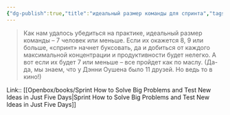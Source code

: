 ```yaml
---
{"dg-publish":true,"title":"идеальный размер команды для спринта","tags":["quotes"],"date":"2024-02-25T21:03:09+03:00","modified_at":"2024-04-10T09:49:11+03:00","aliases":"идеальный размер команды для спринта","dg-path":"/quotes/202402252103.md","permalink":"/quotes/202402252103/","dgPassFrontmatter":true}
---
```



> Как нам удалось убедиться на практике, идеальный размер команды – 7 человек или меньше. Если их окажется 8, 9 или больше, «спринт» начнет буксовать, да и добиться от каждого максимальной концентрации и продуктивности будет нелегко. А вот если их будет 7 или меньше – все пройдет как по маслу. (Да-да, мы знаем, что у Дэнни Оушена было 11 друзей. Но ведь то в кино!)

Link:: [[Openbox/books/Sprint How to Solve Big Problems and Test New Ideas in Just Five Days\|Sprint How to Solve Big Problems and Test New Ideas in Just Five Days]]
